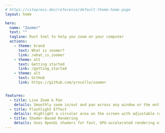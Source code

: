 ```yaml
---
# https://vitepress.dev/reference/default-theme-home-page
layout: home

hero:
  name: "Zoomer"
  text: ""
  tagline: Rust tool to help you zoom on your computer
  actions:
    - theme: brand
      text: What is zoomer? 
      link: /what_is_zoomer
    - theme: alt
      text: Getting started 
      link: /getting_started
    - theme: alt
      text: GitHub
      link: https://github.com/yrncollo/zoomer


features:
  - title: Live Zoom & Pan
    details: Smoothly zoom in/out and pan across any window or the entire screen using mouse scroll and drag. 
  - title: Flashlight Effect 
    details: Highlight a circular area on the screen with adjustable radius and shadow intensity to focus on specific content. 
  - title: Shader-Based Rendering 
    details: Uses OpenGL shaders for fast, GPU-accelerated rendering of screenshots with effects like zoom, brightness, and contrast. 
---
```


